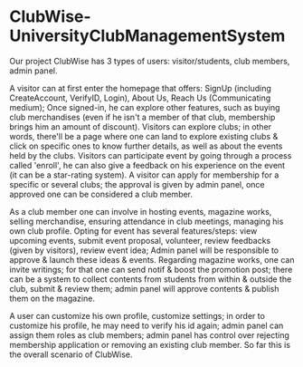 # ClubWise-UniversityClubManagementSystem


 
Our project ClubWise has 3 types of users: visitor/students, club members, admin panel.

A visitor can at first enter the homepage that offers: SignUp (including CreateAccount, VerifyID, Login), About Us, Reach Us (Communicating medium); Once signed-in, he can explore other features, such as buying club merchandises (even if he isn't a member of that club, membership brings him an amount of discount). Visitors can explore clubs; in other words, there'll be a page where one can land to explore existing clubs & click on specific ones to know further details, as well as about the events held by the clubs. Visitors can participate event by going through a process called 'enroll', he can also give a feedback on his experience on the event (it can be a star-rating system). A visitor can apply for membership for a specific or several clubs; the approval is given by admin panel, once approved one can be considered a club member.

As a club member one can involve in hosting events, magazine works, selling merchandise, ensuring attendance in club meetings, managing his own club profile. Opting for event has several features/steps: view upcoming events, submit event proposal, volunteer, review feedbacks (given by visitors), review event idea; Admin panel will be responsible to approve & launch these ideas & events. Regarding magazine works, one can invite writings; for that one can send notif & boost the promotion post; there can be a system to collect contents from students from within & outside the club, submit & review them; admin panel will approve contents & publish them on the magazine.

A user can customize his own profile, customize settings; in order to customize his profile, he may need to verify his id again; admin panel can assign them roles as club members; admin panel has control over rejecting membership application or removing an existing club member. So far this is the overall scenario of ClubWise.